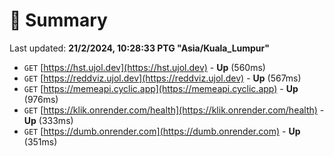 # 📖 Summary
Last updated: **21/2/2024, 10:28:33 PTG "Asia/Kuala_Lumpur"**

- `GET` [https://hst.ujol.dev](https://hst.ujol.dev) - **Up** (560ms)
- `GET` [https://reddviz.ujol.dev](https://reddviz.ujol.dev) - **Up** (567ms)
- `GET` [https://memeapi.cyclic.app](https://memeapi.cyclic.app) - **Up** (976ms)
- `GET` [https://klik.onrender.com/health](https://klik.onrender.com/health) - **Up** (333ms)
- `GET` [https://dumb.onrender.com](https://dumb.onrender.com) - **Up** (351ms)
